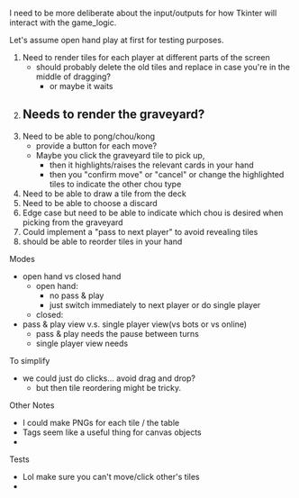 I need to be more deliberate about the input/outputs for how Tkinter will interact with the game_logic. 

Let's assume open hand play at first for testing purposes.

1) Need to render tiles for each player at different parts of the screen
    - should probably delete the old tiles and replace in case you're in the middle of dragging?
        - or maybe it waits
2) Needs to render the graveyard?
    - 
3) Need to be able to pong/chou/kong
    - provide a button for each move? 
    - Maybe you click the graveyard tile to pick up, 
        - then it highlights/raises the relevant cards in your hand
        - then you "confirm move" or "cancel" or change the highlighted tiles to indicate the other chou type
4) Need to be able to draw a tile from the deck
5) Need to be able to choose a discard 
6) Edge case but need to be able to indicate which chou is desired when picking from the graveyard
7) Could implement a "pass to next player" to avoid revealing tiles 
8) should be able to reorder tiles in your hand 

Modes
- open hand vs closed hand
    - open hand: 
        - no pass & play
        - just switch immediately to next player or do single player 
    - closed: 
- pass & play view v.s. single player view(vs bots or vs online)
    - pass & play needs the pause between turns
    - single player view needs 

To simplify
- we could just do clicks... avoid drag and drop? 
    - but then tile reordering might be tricky. 


Other Notes
- I could make PNGs for each tile / the table
- Tags seem like a useful thing for canvas objects
- 

Tests
- Lol make sure you can't move/click other's tiles
- 